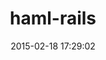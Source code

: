---
layout: post
title:  "haml-rails"
repo:   "indirect/haml-rails"
date:   2015-02-18 17:29:02
gemurl: http://github.com/indirect/haml-rails
---